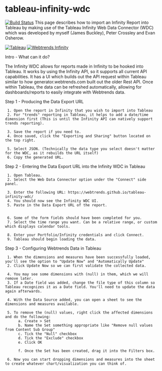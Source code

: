 # tableau-infinity-wdc
[![Build Status](https://travis-ci.org/Webtrends/tableau-infinity-wdc.svg?branch=master)](https://travis-ci.org/Webtrends/tableau-infinity-wdc)
This page describes how to import an Infinity Report into Tableau by making use of the Tableau Infinity Web Data Connector (WDC) which was developed by myself (James Buckley), Peter Crossley and Evan Osherow.
 
[![Tableau](https://buy.tableau.com/images/logo.png)](http://www.tableau.com/) [![Webtrends Infinity](https://www.webtrends.com/wp-content/uploads/2016/05/Infinity-Mark-Animated-DotCom11.gif)](https://www.webtrends.com/products-solutions/big-data-platform/)
 
Intro - What can it do?
 
The Infinity WDC allows for reports made in Infinity to be hooked into Tableau.
It works by using the Infinity API, so it supports all current API capabilities.
It has a UI which builds out the API request within Tableau similar to how generator.webtrends.com built out the older Rest API.
Once within Tableau, the data can be refreshed automatically, allowing for dashboards/reports to easily integrate with Webtrends data.
 
Step 1 - Producing the Data Export URL
 
     1. Open the report in Infinity that you wish to import into Tableau
     2. For "trends" reporting in Tableau, it helps to add a date/time dimension first (This is until the Infinity API can natively support trends reporting).
          
     3. Save the report if you need to.
     4. Once saved, click the "Exporting and Sharing" button located on the top right.
          
     5. Select JSON. (Technically the data type you select doesn't matter for the WDC, as it rebuilds the URL itself)
     6. Copy the generated URL.
          
 
 
Step 2 - Entering the Data Export URL into the Infinity WDC in Tableau
 
     1. Open Tableau.
     2. Select the Web Data Connector option under the "Connect" side panel.
          
     3. Enter the following URL: https://webtrends.github.io/tableau-infinity-wdc/
     4. You should now see the Infinity WDC UI.
     5. Paste in the Data Export URL of the report.
          
 
     6. Some of the form fields should have been completed for you.
     7. Select the time range you want. Can be a relative range, or custom which displays calendar tools.
          
     8. Enter your Portfolio/Infinity credentials and click Connect.
     9. Tableau should begin loading the data.
 
 
Step 3 - Configuring Webtrends Data in Tableau
 
     1. When the dimensions and measures have been successfully loaded, you'll see the option to "Update Now" and "Automatically Update"
     2. Click Update Now so we can first validate the collected data.

     4. You may see some dimensions with (null) in them, which we will remove later.
     3. If a Date field was added, change the file type of this column so Tableau recognizes it as a Date field. You'll need to update the data again afterwards.
          
     4. With the Data Source added, you can open a sheet to see the dimensions and measures available.
          
     5. To remove the (null) values, right click the affected dimensions and do the following:
          a. Create > Set
          b. Name the Set something appropriate like "Remove null values from Content Sub Group"
          c. Tick the "Null" checkbox
          d. Tick the "Exclude" checkbox
          e. Click OK
               
          f. Once the Set has been created, drag it into the Filters box.
               
     6. Now you can start dropping dimensions and measures into the sheet to create whatever chart/visualization you can think of.
     
